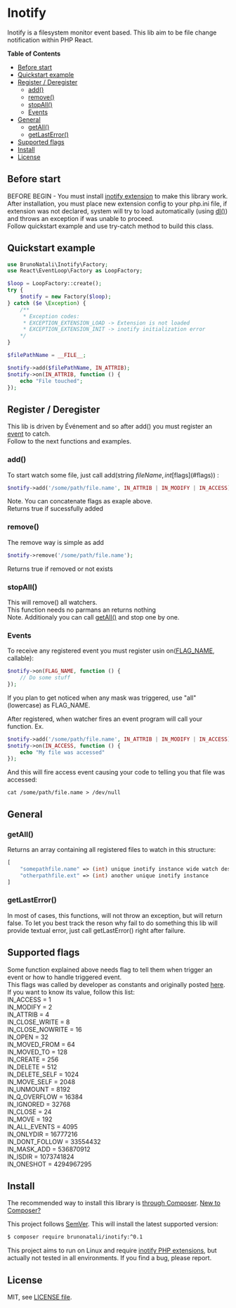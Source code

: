 # Inotify

Inotify is a filesystem monitor event based. This lib aim to be file change notification within PHP React.

**Table of Contents**
* [Before start](#before-start)
* [Quickstart example](#quickstart-example)
* [Register / Deregister](#de-register) 
    * [add()](#add-f)
    * [remove()](#remove-f)
    * [stopAll()](#stopall-f)
    * [Events](#events)
* [General](#general)
    * [getAll()](#getall-f)
    * [getLastError()](#lasterror-f)
* [Supported flags](#flags)
* [Install](#install)
* [License](#license)

## Before start
BEFORE BEGIN - You must install [inotify extension](https://www.php.net/manual/en/inotify.install.php) to make this library work.  
After installation, you must place new extension config to your php.ini file, if extension was not declared, system will try to load automatically (using [dl()](https://www.php.net/manual/en/function.dl.php)) and throws an exception if was unable to proceed.  
Follow quickstart example and use try-catch method to build this class.

## Quickstart example
```php
use BrunoNatali\Inotify\Factory;
use React\EventLoop\Factory as LoopFactory;

$loop = LoopFactory::create();
try {
    $notify = new Factory($loop);
} catch ($e \Exception) {
    /**
     * Exception codes:
     * EXCEPTION_EXTENSION_LOAD -> Extension is not loaded
     * EXCEPTION_EXTENSION_INIT -> inotify initialization error
    */
}

$filePathName = __FILE__;

$notify->add($filePathName, IN_ATTRIB);
$notify->on(IN_ATTRIB, function () {
	echo "File touched";
});
```

## Register / Deregister
This lib is driven by Événement and so after add() you must register an [event](#events) to catch.  
Follow to the next functions and examples.

### add()
To start watch some file, just call add(string $fileName, int [$flags](#flags)) :
```php
$notify->add('/some/path/file.name', IN_ATTRIB | IN_MODIFY | IN_ACCESS);
```
Note. You can concatenate flags as exaple above.  
Returns true if sucessfully added

### remove()
The remove way is simple as add
```php
$notify->remove('/some/path/file.name');
```
Returns true if removed or not exists

### stopAll()
This will remove() all watchers.  
This function needs no parmans an returns nothing  
Note. Additionaly you can call [getAll()](#getall-f) and stop one by one.

### Events
To receive any registered event you must register usin on([FLAG_NAME](#flags), callable):
```php
$notify->on(FLAG_NAME, function () {
	// Do some stuff
});
```
If you plan to get noticed when any mask was triggered, use "all" (lowercase) as FLAG_NAME.  
  
After registered, when watcher fires an event program will call your function. Ex.
```php
$notify->add('/some/path/file.name', IN_ATTRIB | IN_MODIFY | IN_ACCESS);
$notify->on(IN_ACCESS, function () {
	echo "My file was accessed"
});
```
And this will fire access event causing your code to telling you that file was accessed:
```shell
cat /some/path/file.name > /dev/null
```

## General
### getAll()
Returns an array containing all registered files to watch in this structure:
```php
[
    "somepathfile.name" => (int) unique inotify instance wide watch descriptor,
    "otherpathfile.ext" => (int) another unique inotify instance
]
```

### getLastError()
In most of cases, this functions, will not throw an exception, but will return false. To let you best track the reson why fail to do something this lib will provide textual error, just call getLastError() right after failure.

## Supported flags
Some function explained above needs flag to tell them when trigger an event or how to handle triggered event.  
This flags was called by developer as constants and originally posted [here](https://www.php.net/manual/en/inotify.constants.php).    
If you want to know its value, follow this list:  
IN_ACCESS = 1  
IN_MODIFY = 2  
IN_ATTRIB = 4  
IN_CLOSE_WRITE = 8  
IN_CLOSE_NOWRITE = 16  
IN_OPEN = 32  
IN_MOVED_FROM = 64  
IN_MOVED_TO = 128  
IN_CREATE = 256  
IN_DELETE = 512  
IN_DELETE_SELF = 1024  
IN_MOVE_SELF = 2048  
IN_UNMOUNT = 8192  
IN_Q_OVERFLOW = 16384  
IN_IGNORED = 32768  
IN_CLOSE = 24  
IN_MOVE = 192  
IN_ALL_EVENTS = 4095  
IN_ONLYDIR = 16777216  
IN_DONT_FOLLOW = 33554432  
IN_MASK_ADD = 536870912  
IN_ISDIR = 1073741824  
IN_ONESHOT = 4294967295  

## Install

The recommended way to install this library is [through Composer](https://getcomposer.org).
[New to Composer?](https://getcomposer.org/doc/00-intro.md)

This project follows [SemVer](https://semver.org/).
This will install the latest supported version:

```bash
$ composer require brunonatali/inotify:^0.1
```

This project aims to run on Linux and require [inotify PHP extensions](https://pecl.php.net/package/inotify), but actually not tested in all environments. If you find a bug, please report.


## License

MIT, see [LICENSE file](LICENSE).
